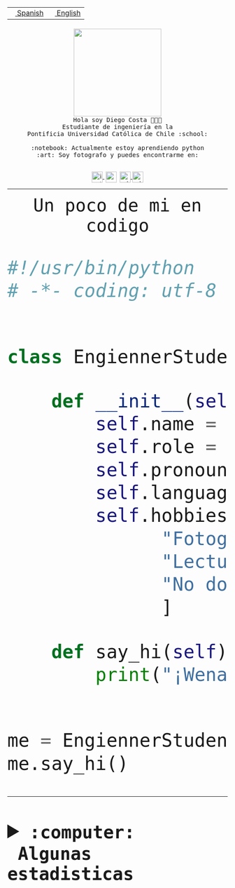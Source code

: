 <table border="0"  align="right">
 <tr><td><a href="README.md"><img src="https://upload.wikimedia.org/wikipedia/commons/thumb/8/89/Bandera_de_Espa%C3%B1a.svg/1200px-Bandera_de_Espa%C3%B1a.svg.png" height="10"> Spanish</a></td>
 <td><a href="README.en.md"><img src="https://upload.wikimedia.org/wikipedia/commons/a/a4/Flag_of_the_United_States.svg" height="10"> English</a></td></tr>
</table><br><br><br>


<p align="center">
  <img src="https://github.com/diegocostares/diegocostares/blob/main/Images/aaa2.gif?raw=true" height="200px" weight="200px">
  <br><samp>
    Hola soy Diego Costa 👨🏻‍💻<br>
    Estudiante de ingeniería en la <br>
    Pontificia Universidad Católica de Chile :school:<br>
  <br>
    :notebook: Actualmente estoy aprendiendo python <br>
    :art: Soy fotografo y puedes encontrarme en: <br>
  <br></samp>
  
</p>

<p align="center">
   <a href="https://instagram.com/diegocosta_no" target="blank">
    <img 
    align="center" src="https://cdn.jsdelivr.net/npm/simple-icons@3.0.1/icons/instagram.svg" alt="instagram" height="25px" width="25px" />
  </a>
  <a style="border: 3px solid; color: white;"href="https://t.me/diegocosta_no" target="blank">
  <img
  align="center" alt="Telegram" width="25px" src="https://icons-for-free.com/iconfiles/png/512/Telegram-1324888767380505522.png" />
</a>
<a href="https://api.whatsapp.com/send?phone=56971897835&text=Hola!" target="blank">
  <img
  align="center" alt="wtsp" width="25px" src="https://img.icons8.com/pastel-glyph/2x/whatsapp--v2.png" />
</a>
<a href="https://www.linkedin.com/in/diego-costa-786249213/" target="blank">
  <img
  align="center" alt="wtsp" width="25px" src="https://img.icons8.com/metro/452/linkedin.png" />
</a>

  </a>
</p>

---


<p align="center"><font size="25"><samp>Un poco de mi en codigo</samp></front></p>


```python
#!/usr/bin/python
# -*- coding: utf-8 -*-


class EngiennerStudent:

    def __init__(self):
        self.name = "Diego Costa"
        self.role = "Estudiante"
        self.pronouns = "he/him"
        self.language_spoken = ["es_CL", "en_US"]
        self.hobbies = [
              "Fotografia",
              "Lectura",
              "No dormir",
              ]

    def say_hi(self):
        print("¡Wena mundo!")


me = EngiennerStudent()
me.say_hi()
```
---
<details>
  <summary><b><samp>:computer: &nbsp;Algunas estadisticas</samp></b></summary>
  <br/></p>

<!--START_SECTION:waka-->
![Code Time](http://img.shields.io/badge/Code%20Time-901%20hrs%2034%20mins-blue)

**Soy nocturno 🦉** 

```text
🌞 Mañana                 9 commits           ░░░░░░░░░░░░░░░░░░░░░░░░░   00.35 % 
🌆 Día                    797 commits         ████████░░░░░░░░░░░░░░░░░   30.63 % 
🌃 Tarde                  1131 commits        ███████████░░░░░░░░░░░░░░   43.47 % 
🌙 Noche                  665 commits         ██████░░░░░░░░░░░░░░░░░░░   25.56 % 
```
📅 **Soy más productivo los Martes** 

```text
Lunes                    405 commits         ████░░░░░░░░░░░░░░░░░░░░░   15.56 % 
Martes                   525 commits         █████░░░░░░░░░░░░░░░░░░░░   20.18 % 
Miércoles                327 commits         ███░░░░░░░░░░░░░░░░░░░░░░   12.57 % 
Jueves                   316 commits         ███░░░░░░░░░░░░░░░░░░░░░░   12.14 % 
Viernes                  416 commits         ████░░░░░░░░░░░░░░░░░░░░░   15.99 % 
Sábado                   219 commits         ██░░░░░░░░░░░░░░░░░░░░░░░   08.42 % 
Domingo                  394 commits         ████░░░░░░░░░░░░░░░░░░░░░   15.14 % 
```


📊 **Esta semana me dediqué a** 

```text
🐱‍💻 Proyectos: 
2023-1-S4-Grupo2-Scraper 9 hrs 32 mins       ███████░░░░░░░░░░░░░░░░░░   28.27 % 
2023-1-S4-Grupo2-Backend 9 hrs               ███████░░░░░░░░░░░░░░░░░░   26.68 % 
CAPSTONE                 3 hrs 18 mins       ██░░░░░░░░░░░░░░░░░░░░░░░   09.79 % 
private-test             3 hrs 4 mins        ██░░░░░░░░░░░░░░░░░░░░░░░   09.10 % 
2023-1-S4-Grupo2-IA      2 hrs 29 mins       ██░░░░░░░░░░░░░░░░░░░░░░░   07.38 % 
```


 Last Updated on 10/05/2023 01:26:56 UTC
<!--END_SECTION:waka-->
  
  

<p align="center"> <img src="https://github-readme-stats.vercel.app/api?username=diegocostares&show_icons=true&theme=ayu-mirage" alt="abhisheknaiidu" /></p>
 
</details>
